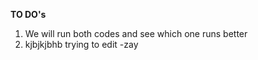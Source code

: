 **TO DO's**
1. We will run both codes and see which one runs better
1. kjbjkjbhb
trying to edit -zay
